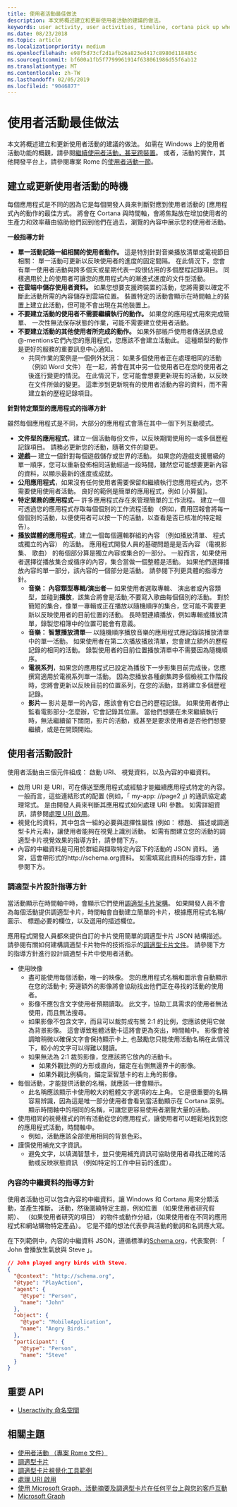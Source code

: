 ```yaml
---
title: 使用者活動最佳做法
description: 本文將概述建立和更新使用者活動的建議的做法。
keywords: user activity, user activities, timeline, cortana pick up where you left off, cortana pick up where i left off, project rome, 使用者活動, 時間軸, cortana 從先前離開的地方開始, cortana 接續未完成的部分, project rome
ms.date: 08/23/2018
ms.topic: article
ms.localizationpriority: medium
ms.openlocfilehash: e98f5d73cf2d1afb26a823ed417c8980d118485c
ms.sourcegitcommit: bf600a1fb5f7799961914f638061986d55f6ab12
ms.translationtype: MT
ms.contentlocale: zh-TW
ms.lasthandoff: 02/05/2019
ms.locfileid: "9046877"
---
```

# <a name="user-activities-best-practices"></a>使用者活動最佳做法

本文將概述建立和更新使用者活動的建議的做法。 如需在 Windows 上的使用者活動功能的概觀，請參閱[繼續使用者活動，甚至跨裝置](https://docs.microsoft.com/windows/uwp/launch-resume/useractivities)。 或者，活動的實作，其他開發平台上，請參閱專案 Rome 的[使用者活動一節](https://docs.microsoft.com/windows/project-rome/user-activities/)。

## <a name="when-to-create-or-update-user-activities"></a>建立或更新使用者活動的時機

每個應用程式是不同的因為它是每個開發人員來判斷對應到使用者活動的 [應用程式內的動作的最佳方式。 將會在 Cortana 與時間軸，會將焦點放在增加使用者的生產力和效率藉由協助他們回到他們在過去，瀏覽的內容中展示您的使用者活動。

**一般指導方針**

* **單一活動記錄一組相關的使用者動作。** 這是特別針對音樂播放清單或電視節目相關： 單一活動可更新以反映使用者的進度的固定間隔。 在此情況下，您會有單一使用者活動與跨多個天或星期代表一段很佔用的多個歷程記錄項目。 同樣適用於上的使用者可讓您的應用程式內的漸進式進度的文件型活動。
* **在雲端中儲存使用者資料。** 如果您想要支援跨裝置的活動，您將需要以確定不斷此活動所需的內容儲存到雲端位置。 裝置特定的活動會顯示在時間軸上的裝置上建立此活動，但可能不會出現在其他裝置上。
* **不要建立活動的使用者不需要繼續執行的動作。** 如果您的應用程式用來完成簡單、 一次性無法保存狀態的作業，可能不需要建立使用者活動。
* **不要建立活動的其他使用者所完成的動作。** 如果外部帳戶使用者傳送訊息或@-mentions它們內您的應用程式，您應該不會建立活動此。 這種類型的動作是更好的服務的重要訊息中心通知。
  * 共同作業的案例是一個例外狀況： 如果多個使用者正在處理相同的活動 （例如 Word 文件） 在一起，將會在其中另一位使用者已在您的使用者之後進行變更的情況。 在此情況下，您可能會想要更新現有的活動，以反映在文件所做的變更。 這牽涉到更新現有的使用者活動內容的資料，而不需建立新的歷程記錄項目。

**針對特定類型的應用程式的指導方針**

雖然每個應用程式是不同，大部分的應用程式會落在其中一個下列互動模式。
* **文件型的應用程式**，建立一個活動每份文件，以反映期間使用的一或多個歷程記錄項目。 請務必更新您的活動，隨著文件的變更。
* **遊戲**— 建立一個針對每個遊戲儲存或世界的活動。 如果您的遊戲支援層級的單一順序，您可以重新發佈相同活動經過一段時間，雖然您可能想要更新內容的資料，以顯示最新的進度或成就。
* **公用應用程式**，如果沒有任何使用者需要保留和繼續執行您應用程式內，您不需要使用使用者活動。 良好的範例是簡單的應用程式，例如 [小算盤]。
* **特定業務的應用程式**— 許多應用程式存在來管理簡單的工作流程。 建立一個可透過您的應用程式存取每個個別的工作流程活動 （例如，費用回報會將每一個個別的活動，以便使用者可以按一下的活動，以查看是否已核准的特定報告）。
* **播放媒體的應用程式**，建立一個每個邏輯群組的內容 （例如播放清單、 程式或獨立的內容） 的活動。 應用程式開發人員的基礎問題是是否內容 （電視影集、 歌曲） 的每個部分算是獨立內容或集合的一部分。 一般而言，如果使用者選擇從播放集合或循序的內容，集合當做一個整體是活動。 如果他們選擇播放內容的單一部分，該內容的一個部分是活動。 請參閱下列更具體的指導方針。
  * **音樂： 內容類型專輯/演出者**— 如果使用者選取專輯、 演出者或內容類型，並碰到**播放**，該集合將會是活動;不要寫入歌曲每個個別的活動。 對於簡短的集合，像單一專輯或正在播放以隨機順序的集合，您可能不需要更新以反映使用者的目前位置的活動。 長時間連續播放，例如專輯或播放清單，錄製您相簿中的位置可能會有意義。
  * **音樂： 智慧播放清單**— 以隨機順序播放音樂的應用程式應記錄該播放清單中的單一活動。 如果使用者在第二次播放播放清單，您會建立額外的歷程記錄的相同的活動。 錄製使用者的目前位置播放清單中不需要因為隨機順序。
  * **電視系列**，如果您的應用程式已設定為播放下一步影集目前完成後，您應撰寫適用於電視系列單一活動。 因為您播放各種劇集跨多個檢視工作階段時，您將會更新以反映目前的位置系列，在您的活動，並將建立多個歷程記錄。
  * **影片**— 影片是單一的內容，應該會有它自己的歷程記錄。 如果使用者停止監看電影部分-怎麼辦，它會記錄其位置。 當他們想要在未來繼續執行時，無法繼續留下關閉，影片的活動，或甚至是要求使用者是否他們想要繼續，或是在開頭開始。

## <a name="user-activity-design"></a>使用者活動設計

使用者活動由三個元件組成： 啟動 URI、 視覺資料，以及內容的中繼資料。
* 啟用 URI 是 URI，可在傳送至應用程式或經驗才能繼續應用程式特定的內容。 一般而言，這些連結形式的配置 (例如，「 my-app: //page2 」) 的通訊協定處理常式。 是由開發人員來判斷其應用程式如何處理 URI 參數。 如需詳細資訊，請參閱[處理 URI 啟用](https://docs.microsoft.com/windows/uwp/launch-resume/handle-uri-activation)。
* 視覺化的資料，其中包含一組的必要與選擇性屬性 (例如： 標題、 描述或調適型卡片元素)，讓使用者能夠在視覺上識別活動。 如需有關建立您的活動的調適型卡片視覺效果的指導方針，請參閱下方。
* 內容的中繼資料是可用於群組與擷取特定內容下的活動的 JSON 資料。 通常，這會帶形式的http://schema.org資料。 如需填寫此資料的指導方針，請參閱下方。

### <a name="adaptive-card-design-guidelines"></a>調適型卡片設計指導方針

當活動顯示在時間軸中時，會顯示它們使用[調適型卡片架構](https://docs.microsoft.com/adaptive-cards/)。 如果開發人員不會為每個活動提供調適型卡片，時間軸會自動建立簡單的卡片，根據應用程式名稱/圖示、 標題必要的欄位，以及選用的描述欄位。 

應用程式開發人員都來提供自訂的卡片使用簡單的調適型卡片 JSON 結構描述。 請參閱有關如何建構調適型卡片物件的技術指示的[調適型卡片文件](https://docs.microsoft.com/adaptive-cards/authoring-cards/getting-started)。 請參閱下方的指導方針進行設計調適型卡片中使用者活動。
* 使用映像
  * 盡可能使用每個活動，唯一的映像。 您的應用程式名稱和圖示會自動顯示在您的活動卡; 旁邊額外的影像將會協助找出他們正在尋找的活動的使用者。
  * 影像不應包含文字使用者預期讀取。 此文字，協助工具需求的使用者無法使用，而且無法搜尋。
  * 如果影像不包含文字，而且可以裁剪成有關 2:1 的比例，您應該使用它做為背景影像。 這會導致粗體活動卡這將會更為突出，時間軸中。 影像會被調暗稍微以確保文字會保持顯示卡上, 也鼓勵您只能使用活動名稱在此情況下，較小的文字可以得難以閱讀。
  * 如果無法為 2:1 裁剪影像，您應該將它放內的活動卡。  
    * 如果外觀比例的方形或直向，錨定在右側無邊界卡的影像。
    * 如果外觀比例橫向，錨定至智慧卡的右上角的影像。
* 每個活動，才能提供活動的名稱，就應該一律會顯示。
  * 此名稱應該顯示卡使用較大的粗體文字選項的左上角。 它是很重要的名稱容易辨識，因為這是唯一部分使用者會看到當活動顯示在 Cortana 案例。 顯示時間軸中的相同的名稱，可讓您更容易使用者瀏覽大量的活動。
* 使用相同的視覺樣式的所有活動從您的應用程式，讓使用者可以輕鬆地找到您的應用程式活動，時間軸中。
  * 例如，活動應該全部使用相同的背景色彩。
* 謹慎使用補充文字資訊。 
  * 避免文字，以填滿智慧卡，並只使用補充資訊可協助使用者尋找正確的活動或反映狀態資訊 （例如特定的工作中目前的進度）。

### <a name="content-metadata-guidelines"></a>內容的中繼資料的指導方針

使用者活動也可以包含內容的中繼資料，讓 Windows 和 Cortana 用來分類活動，並產生推斷。 活動，然後圍繞特定主題，例如位置 （如果使用者研究假期）、 （如果使用者研究的項目） 的物件或動作分組，（如果使用者在不同的應用程式和網站購物特定產品）。 它是不錯的想法代表參與活動的動詞和名詞應大寫。 

在下列範例中，內容的中繼資料 JSON，遵循標準的[Schema.org](https://schema.org/)，代表案例: 「 John 會播放生氣放與 Steve 」。

```json
// John played angry birds with Steve.
{
  "@context": "http://schema.org",
  "@type": "PlayAction",
  "agent": {
    "@type": "Person",
    "name": "John"
  },
  "object": {
    "@type": "MobileApplication",
    "name": "Angry Birds."
  },
  "participant": {
    "@type": "Person",
    "name": "Steve"
  }
}
```

## <a name="key-apis"></a>重要 API

* [Useractivity 命名空間](https://docs.microsoft.com/uwp/api/windows.applicationmodel.useractivities)

## <a name="related-topics"></a>相關主題

* [使用者活動 （專案 Rome 文件）](https://docs.microsoft.com/windows/project-rome/user-activities/)
* [調適型卡片](https://docs.microsoft.com/adaptive-cards/)
* [調適型卡片視覺化工具範例](https://adaptivecards.io/)
* [處理 URI 啟用](https://docs.microsoft.com/windows/uwp/launch-resume/handle-uri-activation)
* [使用 Microsoft Graph、活動摘要及調適型卡片在任何平台上與您的客戶互動](https://channel9.msdn.com/Events/Connect/2017/B111)
* [Microsoft Graph](https://developer.microsoft.com/graph/)
